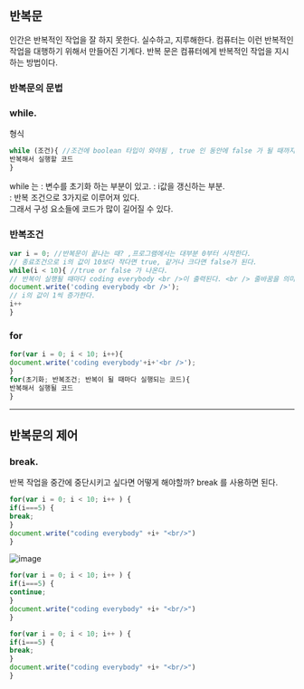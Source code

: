 ## 반복문  
인간은 반복적인 작업을 잘 하지 못한다. 실수하고, 지루해한다. 컴퓨터는 이런 반복적인 작업을 대행하기 위해서 만들어진 기계다. 반복
문은 컴퓨터에게 반복적인 작업을 지시하는 방법이다.   

### 반복문의 문법  

### while. 
형식 
```javascript
while (조건){ //조건에 boolean 타입이 와야됨 , true 인 동안에 false 가 될 때까지 반복한다.
반복해서 실행할 코드
}
```

while 는
: 변수를 초기화 하는 부분이 있고. 
: i값을 갱신하는 부분.   
: 반복 조건으로 3가지로 이루어져 있다.  
그래서 구성 요소들에 코드가 많이 길어질 수 있다.  

### 반복조건  
```javascript
var i = 0; //반복문이 끝나는 때? ,프로그램에서는 대부분 0부터 시작한다.
// 종료조건으로 i의 값이 10보다 작다면 true, 같거나 크다면 false가 된다.
while(i < 10){ //true or false 가 나온다.
// 반복이 실행될 때마다 coding everybody <br />이 출력된다. <br /> 줄바꿈을 의미하는 HTML 태그
document.write('coding everybody <br />');
// i의 값이 1씩 증가한다.
i++
}
```

### for  
```javascript
for(var i = 0; i < 10; i++){
document.write('coding everybody'+i+'<br />');
}
for(초기화; 반복조건; 반복이 될 때마다 실행되는 코드){
반복해서 실행될 코드
}
```

<hr>

## 반복문의 제어  

### break. 
반복 작업을 중간에 중단시키고 싶다면 어떻게 해야할까? break 를 사용하면 된다.  
```javascript
for(var i = 0; i < 10; i++ ) {
if(i===5) {
break;
}
document.write("coding everybody" +i+ "<br/>")
}
```
![image](https://github.com/EUN-HA-CHOI/Internship/assets/97012561/2510c099-8ab3-4d16-abe2-b009f7d7cb02)

```javascript
for(var i = 0; i < 10; i++ ) {
if(i===5) {
continue;
}
document.write("coding everybody" +i+ "<br/>")
}

for(var i = 0; i < 10; i++ ) {
if(i===5) {
break;
}
document.write("coding everybody" +i+ "<br/>")
}
```

